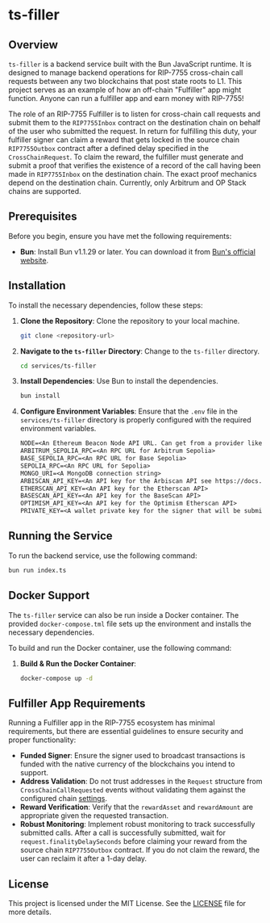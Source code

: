# ts-filler

## Overview

`ts-filler` is a backend service built with the Bun JavaScript runtime. It is designed to manage backend operations for RIP-7755 cross-chain call requests between any two blockchains that post state roots to L1. This project serves as an example of how an off-chain "Fulfiller" app might function. Anyone can run a fulfiller app and earn money with RIP-7755!

The role of an RIP-7755 Fulfiller is to listen for cross-chain call requests and submit them to the `RIP7755Inbox` contract on the destination chain on behalf of the user who submitted the request. In return for fulfilling this duty, your fulfiller signer can claim a reward that gets locked in the source chain `RIP7755Outbox` contract after a defined delay specified in the `CrossChainRequest`. To claim the reward, the fulfiller must generate and submit a proof that verifies the existence of a record of the call having been made in `RIP7755Inbox` on the destination chain. The exact proof mechanics depend on the destination chain. Currently, only Arbitrum and OP Stack chains are supported.

## Prerequisites

Before you begin, ensure you have met the following requirements:

- **Bun**: Install Bun v1.1.29 or later. You can download it from [Bun's official website](https://bun.sh).

## Installation

To install the necessary dependencies, follow these steps:

1. **Clone the Repository**: Clone the repository to your local machine.

   ```bash
   git clone <repository-url>
   ```

2. **Navigate to the `ts-filler` Directory**: Change to the `ts-filler` directory.

   ```bash
   cd services/ts-filler
   ```

3. **Install Dependencies**: Use Bun to install the dependencies.

   ```bash
   bun install
   ```

4. **Configure Environment Variables**: Ensure that the `.env` file in the `services/ts-filler` directory is properly configured with the required environment variables.

   ```txt
   NODE=<An Ethereum Beacon Node API URL. Can get from a provider like QuickNode>
   ARBITRUM_SEPOLIA_RPC=<An RPC URL for Arbitrum Sepolia>
   BASE_SEPOLIA_RPC=<An RPC URL for Base Sepolia>
   SEPOLIA_RPC=<An RPC URL for Sepolia>
   MONGO_URI=<A MongoDB connection string>
   ARBISCAN_API_KEY=<An API key for the Arbiscan API see https://docs.arbiscan.io/getting-started/viewing-api-usage-statistics>
   ETHERSCAN_API_KEY=<An API key for the Etherscan API>
   BASESCAN_API_KEY=<An API key for the BaseScan API>
   OPTIMISM_API_KEY=<An API key for the Optimism Etherscan API>
   PRIVATE_KEY=<A wallet private key for the signer that will be submitting transactions / claiming rewards>
   ```

## Running the Service

To run the backend service, use the following command:

```bash
bun run index.ts
```

## Docker Support

The `ts-filler` service can also be run inside a Docker container. The provided `docker-compose.tml` file sets up the environment and installs the necessary dependencies.

To build and run the Docker container, use the following command:

1. **Build & Run the Docker Container**:

   ```bash
   docker-compose up -d
   ```

## Fulfiller App Requirements

Running a Fulfiller app in the RIP-7755 ecosystem has minimal requirements, but there are essential guidelines to ensure security and proper functionality:

- **Funded Signer**: Ensure the signer used to broadcast transactions is funded with the native currency of the blockchains you intend to support.
- **Address Validation**: Do not trust addresses in the `Request` structure from `CrossChainCallRequested` events without validating them against the configured chain [settings](./src/chain/chains.ts).
- **Reward Verification**: Verify that the `rewardAsset` and `rewardAmount` are appropriate given the requested transaction.
- **Robust Monitoring**: Implement robust monitoring to track successfully submitted calls. After a call is successfully submitted, wait for `request.finalityDelaySeconds` before claiming your reward from the source chain `RIP7755Outbox` contract. If you do not claim the reward, the user can reclaim it after a 1-day delay.

## License

This project is licensed under the MIT License. See the [LICENSE](../../LICENSE) file for more details.

